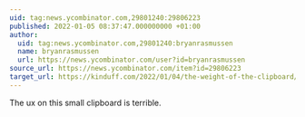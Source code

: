 ```yaml
---
uid: tag:news.ycombinator.com,29801240:29806223
published: 2022-01-05 08:37:47.000000000 +01:00
author:
  uid: tag:news.ycombinator.com,29801240:bryanrasmussen
  name: bryanrasmussen
  url: https://news.ycombinator.com/user?id=bryanrasmussen
source_url: https://news.ycombinator.com/item?id=29806223
target_url: https://kinduff.com/2022/01/04/the-weight-of-the-clipboard/
---
```


The ux on this small clipboard is terrible.